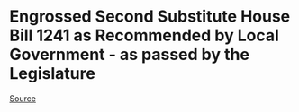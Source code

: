 # Engrossed Second Substitute House Bill 1241 as Recommended by Local Government - as passed by the Legislature

[Source](http://lawfilesext.leg.wa.gov/biennium/2021-22/Pdf/Bills/House%20Passed%20Legislature/1241-S2.PL.pdf)